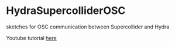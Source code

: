 # HydraSupercolliderOSC
sketches for OSC communication between Supercollider and Hydra

Youtube tutorial [here](https://youtu.be/uM28nTajr7w) 

